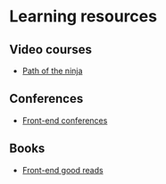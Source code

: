 # Learning resources

## Video courses
- [Path of the ninja](https://github.com/DeloitteDigitalUK/fed-path-of-the-ninja)

## Conferences
- [Front-end conferences](https://github.com/frontendfront/front-end-conferences) 

## Books
- [Front-end good reads](https://github.com/DeloitteDigitalUK/frontend-goodreads)
